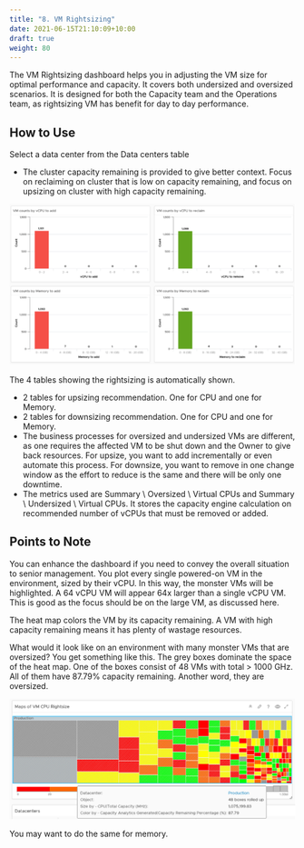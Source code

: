 ```yaml
---
title: "8. VM Rightsizing"
date: 2021-06-15T21:10:09+10:00
draft: true
weight: 80
---
```


The VM Rightsizing dashboard helps you in adjusting the VM size for optimal performance and capacity. It covers both undersized and oversized scenarios. It is designed for both the Capacity team and the Operations team, as rightsizing VM has benefit for day to day performance.

## How to Use

Select a data center from the Data centers table
- The cluster capacity remaining is provided to give better context. Focus on reclaiming on cluster that is low on capacity remaining, and focus on upsizing on cluster with high capacity remaining.

![](3.3.8-fig-1.png)
 
The 4 tables showing the rightsizing is automatically shown.
- 2 tables for upsizing recommendation. One for CPU and one for Memory.
- 2 tables for downsizing recommendation. One for CPU and one for Memory.
- The business processes for oversized and undersized VMs are different, as one requires the affected VM to be shut down and the Owner to give back resources. For upsize, you want to add incrementally or even automate this process. For downsize, you want to remove in one change window as the effort to reduce is the same and there will be only one downtime.
- The metrics used are Summary \ Oversized \ Virtual CPUs and Summary \ Undersized \ Virtual CPUs. It stores the capacity engine calculation on recommended number of vCPUs that must be removed or added.

## Points to Note

You can enhance the dashboard if you need to convey the overall situation to senior management. You plot every single powered-on VM in the environment, sized by their vCPU. In this way, the monster VMs will be highlighted. A 64 vCPU VM will appear 64x larger than a single vCPU VM. This is good as the focus should be on the large VM, as discussed here. 

The heat map colors the VM by its capacity remaining. A VM with high capacity remaining means it has plenty of wastage resources.

What would it look like on an environment with many monster VMs that are oversized? You get something like this. The grey boxes dominate the space of the heat map. One of the boxes consist of 48 VMs with total > 1000 GHz. All of them have 87.79% capacity remaining. Another word, they are oversized.

![](3.3.8-fig-2.png)

You may want to do the same for memory.